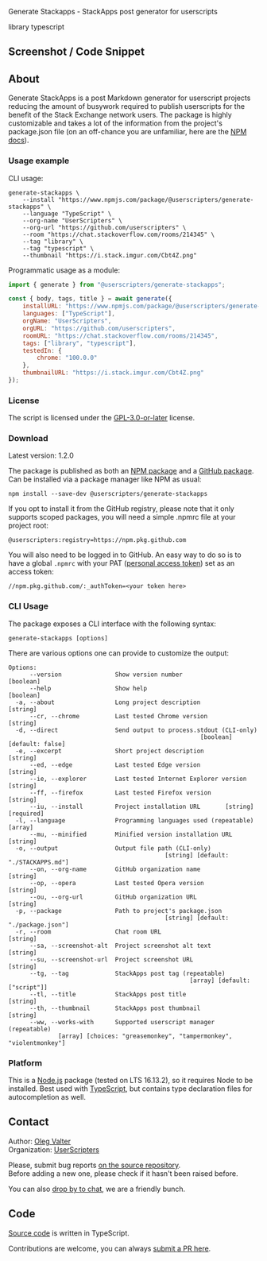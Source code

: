 Generate Stackapps - StackApps post generator for userscripts

library typescript

<!-- thumbnail: https://i.stack.imgur.com/Cbt4Z.png -->
<!-- version: 1.2.0 -->
<!-- tag: library -->
<!-- excerpt: Tired of writing Stack Apps posts by hand? With Generate StackApps you can focus on what's really important — userscripts and delegate the busywork to automation. -->

## Screenshot / Code Snippet

## About

Generate StackApps is a post Markdown generator for userscript projects reducing the amount of busywork required to publish userscripts for the benefit of the Stack Exchange network users. The package is highly customizable and takes a lot of the information from the project's package.json file (on an off-chance you are unfamiliar, here are the [NPM docs](https://docs.npmjs.com/creating-a-package-json-file)).

### Usage example

CLI usage:

```shell
generate-stackapps \
    --install "https://www.npmjs.com/package/@userscripters/generate-stackapps" \
    --language "TypeScript" \
    --org-name "UserScripters" \
    --org-url "https://github.com/userscripters" \
    --room "https://chat.stackoverflow.com/rooms/214345" \
    --tag "library" \
    --tag "typescript" \
    --thumbnail "https://i.stack.imgur.com/Cbt4Z.png"
```

Programmatic usage as a module:

```javascript
import { generate } from "@userscripters/generate-stackapps";

const { body, tags, title } = await generate({
    installURL: "https://www.npmjs.com/package/@userscripters/generate-stackapps",
    languages: ["TypeScript"],
    orgName: "UserScripters",
    orgURL: "https://github.com/userscripters",
    roomURL: "https://chat.stackoverflow.com/rooms/214345",
    tags: ["library", "typescript"],
    testedIn: {
        chrome: "100.0.0"
    },
    thumbnailURL: "https://i.stack.imgur.com/Cbt4Z.png"
});
```

### License

The script is licensed under the [GPL-3.0-or-later](https://spdx.org/licenses/GPL-3.0-or-later) license.

### Download

Latest version: 1.2.0

The package is published as both an [NPM package](https://www.npmjs.com/package/@userscripters/generate-stackapps) and a [GitHub package](https://github.com/userscripters/generate-stackapps/packages/1408794). Can be installed via a package manager like NPM as usual:

```shell
npm install --save-dev @userscripters/generate-stackapps
```

If you opt to install it from the GitHub registry, please note that it only supports scoped packages, you will need a simple .npmrc file at your project root:

```npmrc
@userscripters:registry=https://npm.pkg.github.com
```

You will also need to be logged in to GitHub. An easy way to do so is to have a global `.npmrc` with your PAT ([personal access token](https://docs.github.com/en/github/authenticating-to-github/keeping-your-account-and-data-secure/creating-a-personal-access-token)) set as an access token:

```npmrc
//npm.pkg.github.com/:_authToken=<your token here>
```

### CLI Usage

The package exposes a CLI interface with the following syntax:

```
generate-stackapps [options]
```

There are various options one can provide to customize the output:

```
Options:
      --version               Show version number                      [boolean]
      --help                  Show help                                [boolean]
  -a, --about                 Long project description                  [string]
      --cr, --chrome          Last tested Chrome version                [string]
  -d, --direct                Send output to process.stdout (CLI-only)
                                                      [boolean] [default: false]
  -e, --excerpt               Short project description                 [string]
      --ed, --edge            Last tested Edge version                  [string]
      --ie, --explorer        Last tested Internet Explorer version     [string]
      --ff, --firefox         Last tested Firefox version               [string]
      --iu, --install         Project installation URL       [string] [required]
  -l, --language              Programming languages used (repeatable)    [array]
      --mu, --minified        Minified version installation URL         [string]
  -o, --output                Output file path (CLI-only)
                                            [string] [default: "./STACKAPPS.md"]
      --on, --org-name        GitHub organization name                  [string]
      --op, --opera           Last tested Opera version                 [string]
      --ou, --org-url         GitHub organization URL                   [string]
  -p, --package               Path to project's package.json
                                            [string] [default: "./package.json"]
  -r, --room                  Chat room URL                             [string]
      --sa, --screenshot-alt  Project screenshot alt text               [string]
      --su, --screenshot-url  Project screenshot URL                    [string]
      --tg, --tag             StackApps post tag (repeatable)
                                                   [array] [default: ["script"]]
      --tl, --title           StackApps post title                      [string]
      --th, --thumbnail       StackApps post thumbnail                  [string]
      --ww, --works-with      Supported userscript manager (repeatable)
              [array] [choices: "greasemonkey", "tampermonkey", "violentmonkey"]
```

### Platform

This is a [Node.js](https://nodejs.org/en/) package (tested on LTS 16.13.2), so it requires Node to be installed.
Best used with [TypeScript](https://www.typescriptlang.org/download), but contains type declaration files for autocompletion as well.

## Contact

Author: [Oleg Valter](https://stackoverflow.com/users/11407695)
<br>Organization: [UserScripters](https://github.com/userscripters)

Please, submit bug reports [on the source repository](https://github.com/userscripters/generate-stackapps/issues).
<br>Before adding a new one, please check if it hasn't been raised before.

You can also [drop by to chat](https://chat.stackoverflow.com/rooms/214345), we are a friendly bunch.

## Code

[Source code](https://github.com/userscripters/generate-stackapps/blob/master/src/index.ts) is written in TypeScript.

Contributions are welcome, you can always [submit a PR here](https://github.com/userscripters/generate-stackapps/pulls).
